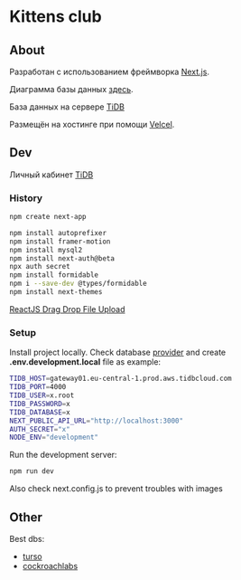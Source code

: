 # Kittens club

## About

Разработан с использованием фреймворка [Next.js](https://nextjs.org/).

Диаграмма базы данных [здесь](https://dbdiagram.io/d/kittens-club-6669ca06a179551be6b81380).

База данных на сервере [TiDB](https://www.pingcap.com/)

Размещён на хостинге при помощи [Velcel](https://vercel.com).

## Dev

Личный кабинет [TiDB](https://tidbcloud.com/console/clusters/10066201494960421752/overview?orgId=1372813089209231409&projectId=1372813089454548684)

### History

```bash
npm create next-app
```

```bash
npm install autoprefixer
npm install framer-motion
npm install mysql2
npm install next-auth@beta
npx auth secret
npm install formidable
npm i --save-dev @types/formidable
npm install next-themes
```

[ReactJS Drag Drop File Upload](https://codepen.io/codemzy/pen/YzELgbb)

### Setup

Install project locally. Check database [provider](https://tidbcloud.com/console/clusters/10066201494960421752/overview?orgId=1372813089209231409&projectId=1372813089454548684) and create **.env.development.local** file as example:

```bash
TIDB_HOST=gateway01.eu-central-1.prod.aws.tidbcloud.com
TIDB_PORT=4000
TIDB_USER=x.root
TIDB_PASSWORD=x
TIDB_DATABASE=x
NEXT_PUBLIC_API_URL="http://localhost:3000"
AUTH_SECRET="x"
NODE_ENV="development"
```

Run the development server:

```bash
npm run dev
```

Also check next.config.js to prevent troubles with images

## Other

Best dbs:

- [turso](https://turso.tech/app)
- [cockroachlabs](https://cockroachlabs.com/pricing/)
